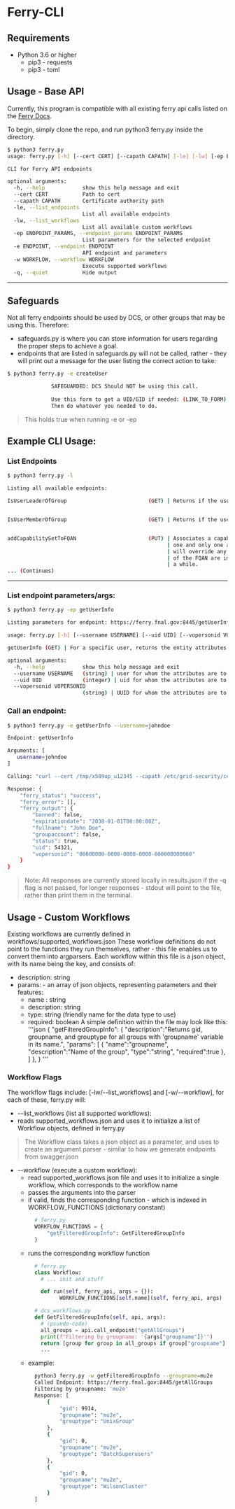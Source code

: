 # Ferry-CLI

## Requirements
* Python 3.6 or higher
  * pip3 - requests
  * pip3 - toml

## Usage - Base API  
Currently, this program is compatible with all existing ferry api calls listed on the [Ferry Docs](https://ferry.fnal.gov:8445/docs#).

To begin, simply clone the repo, and run python3 ferry.py inside the directory.

``` bash  
$ python3 ferry.py
usage: ferry.py [-h] [--cert CERT] [--capath CAPATH] [-le] [-lw] [-ep ENDPOINT_PARAMS] [-e ENDPOINT] [-w WORKFLOW] [-q]

CLI for Ferry API endpoints

optional arguments:
  -h, --help            show this help message and exit
  --cert CERT           Path to cert
  --capath CAPATH       Certificate authority path
  -le, --list_endpoints
                        List all available endpoints
  -lw, --list_workflows
                        List all available custom workflows
  -ep ENDPOINT_PARAMS, --endpoint_params ENDPOINT_PARAMS
                        List parameters for the selected endpoint
  -e ENDPOINT, --endpoint ENDPOINT
                        API endpoint and parameters
  -w WORKFLOW, --workflow WORKFLOW
                        Execute supported workflows
  -q, --quiet           Hide output
```
---
## Safeguards
Not all ferry endpoints should be used by DCS, or other groups that may be using this. Therefore:
* safeguards.py is where you can store information for users regarding the proper steps to achieve a goal.
* endpoints that are listed in safeguards.py will not be called, rather - they will print out a message for the user listing the correct action to take:
```bash
$ python3 ferry.py -e createUser

              SAFEGUARDED: DCS Should NOT be using this call.
              
              Use this form to get a UID/GID if needed: (LINK_TO_FORM)
              Then do whatever you needed to do.

```
> This holds true when running -e or -ep


## Example CLI Usage:

### List Endpoints

``` bash
$ python3 ferry.py -l

Listing all available endpoints:

IsUserLeaderOfGroup                          (GET) | Returns if the user is the leader of the group.


IsUserMemberOfGroup                          (GET) | Returns if the user belongs to the specified group.


addCapabilitySetToFQAN                       (PUT) | Associates a capability set with a FQAN.  A FQAN can have
                                                   | one and only one associated capability sets. This method
                                                   | will override any prior setting. LDAP records for all users
                                                   | of the FQAN are immediately updated. That update could take
                                                   | a while.
... (Continues)

```

---

### List endpoint parameters/args:
``` bash
$ python3 ferry.py -ep getUserInfo

Listing parameters for endpoint: https://ferry.fnal.gov:8445/getUserInfo

usage: ferry.py [-h] [--username USERNAME] [--uid UID] [--vopersonid VOPERSONID]

getUserInfo (GET) | For a specific user, returns the entity attributes. You must | supply ONE of username or uid or vopersonid.

optional arguments:
  -h, --help            show this help message and exit
  --username USERNAME   (string) | user for whom the attributes are to be returned
  --uid UID             (integer) | uid for whom the attributes are to be returned
  --vopersonid VOPERSONID
                        (string) | UUID for whom the attributes are to be returned
```

### Call an endpoint:
``` bash
$ python3 ferry.py -e getUserInfo --username=johndoe

Endpoint: getUserInfo

Arguments: [
   username=johndoe
]

Calling: "curl --cert /tmp/x509up_u12345 --capath /etc/grid-security/certificates https://ferry.fnal.gov:8445/getUserInfo?username=johndoe"

Response: {
    "ferry_status": "success",
    "ferry_error": [],
    "ferry_output": {
        "banned": false,
        "expirationdate": "2038-01-01T00:00:00Z",
        "fullname": "John Doe",
        "groupaccount": false,
        "status": true,
        "uid": 54321,
        "vopersonid": "00000000-0000-0000-0000-000000000000"
    }
}

```
> Note: All responses are currently stored locally in results.json if the -q flag is not passed, for longer responses - stdout will point to the file, rather than print them in the terminal.


## Usage - Custom Workflows
Existing workflows are currently defined in workflows/supported_workflows.json
These workflow definitions do not point to the functions they run themselves, rather - this file 
enables us to convert them into argparsers. Each workflow within this file is a json object, with its name being the key, and consists of:
* description: string
* params: - an array of json objects, representing parameters and their features:
  * name : string
  * description: string
  * type: string (friendly name for the data type to use)
  * required: boolean
A simple definition within the file may look like this:
'''json
  {
    "getFilteredGroupInfo": {
        "description":"Returns gid, groupname, and grouptype for all groups with 'groupname' variable in its name.",
        "params": [
                {
                  "name":"groupname", 
                  "description":"Name of the group", 
                  "type":"string", 
                  "required":true
                },
            ]
      },
  }
 '''
### Workflow Flags
The workflow flags include:
[-lw/--list_workflows] and [-w/--workflow], for each of these, ferry.py will:
* --list_workflows (list all supported workflows):
 * reads supported_workflows.json and uses it to initialize a list of Workflow objects, defined in ferry.py
  > The Workflow class takes a json object as a parameter, and uses to create an argument parser - similar to how we generate endpoints from swagger.json

* --workflow (execute a custom workflow):
  * read supported_workflows.json file and uses it to initialize a single workflow, which corresponds to the workflow name
  * passes the arguments into the parser
  * if valid, finds the corresponding function - which is indexed in WORKFLOW_FUNCTIONS (dictionary constant)
    ```python
      # ferry.py
      WORKFLOW_FUNCTIONS = {
          "getFilteredGroupInfo": GetFilteredGroupInfo
      }

    ```
  * runs the corresponding workflow function
    ```python
      # ferry.py
      class Workflow:
        # ... init and stuff

        def run(self, ferry_api, args = {}):
              WORKFLOW_FUNCTIONS[self.name](self, ferry_api, args)
    
      # dcs_workflows.py
      def GetFilteredGroupInfo(self, api, args):
        # (psuedo-code)
        all_groups = api.call_endpoint("getAllGroups")
        print(f"Filtering by groupname: '{args["groupname"]}'")
        return [group for group in all_groups if group["groupname"] == args["groupname"]]
        ...

    ```
  * example: 
    ``` bash
      python3 ferry.py -w getFilteredGroupInfo --groupname=mu2e
      Called Endpoint: https://ferry.fnal.gov:8445/getAllGroups
      Filtering by groupname: 'mu2e'
      Response: [
          {
              "gid": 9914,
              "groupname": "mu2e",
              "grouptype": "UnixGroup"
          },
          {
              "gid": 0,
              "groupname": "mu2e",
              "grouptype": "BatchSuperusers"
          },
          {
              "gid": 0,
              "groupname": "mu2e",
              "grouptype": "WilsonCluster"
          }
      ]
    ```
 